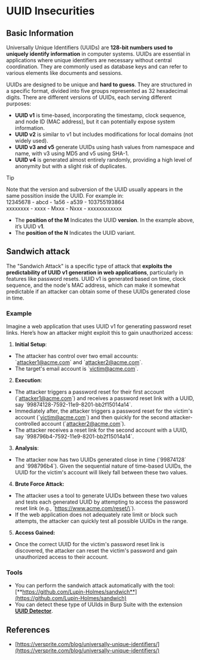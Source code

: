 # UUID Insecurities

## Basic Information

Universally Unique Identifiers (UUIDs) are **128-bit numbers used to uniquely identify information** in computer systems. UUIDs are essential in applications where unique identifiers are necessary without central coordination. They are commonly used as database keys and can refer to various elements like documents and sessions.

UUIDs are designed to be unique and **hard to guess**. They are structured in a specific format, divided into five groups represented as 32 hexadecimal digits. There are different versions of UUIDs, each serving different purposes:

- **UUID v1** is time-based, incorporating the timestamp, clock sequence, and node ID (MAC address), but it can potentially expose system information.
- **UUID v2** is similar to v1 but includes modifications for local domains (not widely used).
- **UUID v3 and v5** generate UUIDs using hash values from namespace and name, with v3 using MD5 and v5 using SHA-1.
- **UUID v4** is generated almost entirely randomly, providing a high level of anonymity but with a slight risk of duplicates.

> [!TIP]
> Note that the version and subversion of the UUID usually appears in the same possition inside the UUID. For example in:\
> 12345678 - abcd - 1a56 - a539 - 103755193864\
> xxxxxxxx - xxxx - Mxxx - Nxxx - xxxxxxxxxxxx
>
> - The **position of the M** Indicates the UUID **version**. In the example above, it’s UUID v**1**.
> - The **position of the N** Indicates the UUID variant.

## Sandwich attack

The "Sandwich Attack" is a specific type of attack that **exploits the predictability of UUID v1 generation in web applications**, particularly in features like password resets. UUID v1 is generated based on time, clock sequence, and the node's MAC address, which can make it somewhat predictable if an attacker can obtain some of these UUIDs generated close in time.

### Example

Imagine a web application that uses UUID v1 for generating password reset links. Here’s how an attacker might exploit this to gain unauthorized access:

1. **Initial Setup**:

- The attacker has control over two email accounts: \`attacker1@acme.com\` and \`attacker2@acme.com\`.
- The target's email account is \`victim@acme.com\`.

2. **Execution**:

- The attacker triggers a password reset for their first account (\`attacker1@acme.com\`) and receives a password reset link with a UUID, say \`99874128-7592-11e9-8201-bb2f15014a14\`.
- Immediately after, the attacker triggers a password reset for the victim's account (\`victim@acme.com\`) and then quickly for the second attacker-controlled account (\`attacker2@acme.com\`).
- The attacker receives a reset link for the second account with a UUID, say \`998796b4-7592-11e9-8201-bb2f15014a14\`.

3. **Analysis**:

- The attacker now has two UUIDs generated close in time (\`99874128\` and \`998796b4\`). Given the sequential nature of time-based UUIDs, the UUID for the victim's account will likely fall between these two values.

4. **Brute Force Attack:**

- The attacker uses a tool to generate UUIDs between these two values and tests each generated UUID by attempting to access the password reset link (e.g., \`https://www.acme.com/reset/\<generated-UUID>\`).
- If the web application does not adequately rate limit or block such attempts, the attacker can quickly test all possible UUIDs in the range.

5. **Access Gained:**

- Once the correct UUID for the victim's password reset link is discovered, the attacker can reset the victim's password and gain unauthorized access to their account.

### Tools

- You can perform the sandwich attack automatically with the tool: [**https://github.com/Lupin-Holmes/sandwich**](https://github.com/Lupin-Holmes/sandwich)
- You can detect these type of UUIds in Burp Suite with the extension [**UUID Detector**](https://portswigger.net/bappstore/65f32f209a72480ea5f1a0dac4f38248).

## References

- [https://versprite.com/blog/universally-unique-identifiers/](https://versprite.com/blog/universally-unique-identifiers/)

